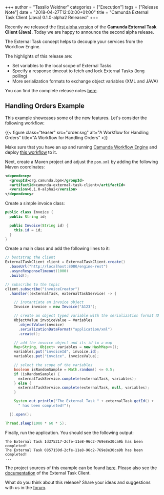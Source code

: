 +++
author = "Tassilo Weidner"
categories = ["Execution"]
tags = ["Release Note"]
date = "2018-04-27T12:00:00+01:00"
title = "Camunda External Task Client (Java) 0.1.0-alpha2 Released"
+++

Recently we released the [first alpha version](https://blog.camunda.com/post/2018/03/camunda-external-task-client-java-010-alpha1-released/) 
of the **Camunda External Task Client (Java)**. Today we are happy to announce the second alpha release.

The External Task concept helps to decouple your services from the Workflow Engine.

The highlights of this release are:

* Set variables to the local scope of External Tasks
* Specify a response timeout to fetch and lock External Tasks (long polling)
* More serialization formats to exchange object variables (XML and JAVA)

You can find the complete release notes [here](https://jira.camunda.com/sr/jira.issueviews:searchrequest-printable/temp/SearchRequest.html?jqlQuery=project+%3D+CAM+AND+component+%3D+%22external+task+client+java%22+AND+fixVersion+not+in+%287.9.0-alpha1%2C+7.9.0-alpha2%2C+7.9.0-alpha3%29+AND+%28status+%3D+Closed+or+status+%3D+Resolved%29&tempMax=1000).

<!--more-->
## Handling Orders Example
This example showcases some of the new features. Let's consider the following workflow:

{{< figure class="teaser" src="order.svg" alt="A Workflow for Handling Orders" title="A Workflow for Handling Orders" >}}

Make sure that you have an up and running [Camunda Workflow Engine](https://camunda.com/download/) and deploy 
[this workflow](https://raw.githubusercontent.com/camunda/camunda-external-task-client-java/master/examples/order-handling/workflow.bpmn) to it.

Next, create a Maven project and adjust the `pom.xml` by adding the following Maven coordinates:

```xml
<dependency>
  <groupId>org.camunda.bpm</groupId>
  <artifactId>camunda-external-task-client</artifactId>
  <version>0.1.0-alpha2</version>
</dependency>
```

Create a simple invoice class:

```java
public class Invoice {
  public String id;

  public Invoice(String id) {
    this.id = id;
  }
}
```

Create a main class and add the following lines to it:

```java
// bootstrap the client
ExternalTaskClient client = ExternalTaskClient.create()
  .baseUrl("http://localhost:8080/engine-rest")
  .asyncResponseTimeout(1000)
  .build();

// subscribe to the topic
client.subscribe("invoiceCreator")
  .handler((externalTask, externalTaskService) -> {

    // instantiate an invoice object
    Invoice invoice = new Invoice("A123");

    // create an object typed variable with the serialization format XML
    ObjectValue invoiceValue = Variables
      .objectValue(invoice)
      .serializationDataFormat("application/xml")
      .create();

    // add the invoice object and its id to a map
    Map<String, Object> variables = new HashMap<>();
    variables.put("invoiceId", invoice.id);
    variables.put("invoice", invoiceValue);

    // select the scope of the variables
    boolean isRandomSample = Math.random() <= 0.5;
    if (isRandomSample) {
      externalTaskService.complete(externalTask, variables);
    } else {
      externalTaskService.complete(externalTask, null, variables);
    }

    System.out.println("The External Task " + externalTask.getId() +
      " has been completed!");

  }).open();

Thread.sleep(1000 * 60 * 5);
```

Finally, run the application. You should see the following output:
```
The External Task 1d375217-2cfe-11e8-96c2-769e8e30ca9b has been completed!
The External Task 0857150d-2cfe-11e8-96c2-769e8e30ca9b has been completed!
...
```

The project sources of this example can be found 
[here](https://github.com/camunda/camunda-external-task-client-java/tree/master/examples/order-handling). Please also see 
the [documentation](https://github.com/camunda/camunda-external-task-client-java) of the External Task Client.

What do you think about this release? Share your ideas and suggestions with us in the [forum](https://forum.camunda.org/).
